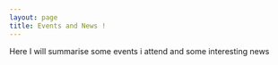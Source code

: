 ```yaml
---
layout: page
title: Events and News !
---
```


<!-- Here to summarise some events i attend and some interesting news -->
Here I will  summarise some events i attend and some interesting news
